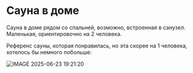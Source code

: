 # Сауна в доме

Сауна в доме рядом со спальней, возможно, встроенная в санузел. Маленькая, ориентировочно на 2 человека. 

Референс сауны, которая понравилась, но эта скорее на 1 человека, хотелось бы немного побольше:

![IMAGE 2025-06-23 19:21:20](https://github.com/user-attachments/assets/8111b6e7-a229-4f5f-bd9d-2332e7038ac7)
